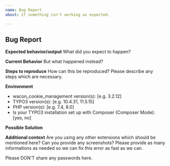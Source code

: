 ```yaml
---
name: Bug Report
about: If something isn't working as expected.

---
```


## Bug Report

**Expected behavior/output**
What did you expect to happen?

**Current Behavior**
But what happened instead?

**Steps to reproduce**
How can this be reproduced?
Please describe any steps which are necessary.

**Environment**
- wacon_cookie_management version(s): [e.g. 3.2.12]
- TYPO3 version(s): [e.g. 10.4.31, 11.5.15]
- PHP version(s): [e.g. 7.4, 8.0]
- Is your TYPO3 installation set up with Composer (Composer Mode): [yes, no]

**Possible Solution**
<!--- Only if you have suggestions on a fix for the bug -->

**Additional context**
Are you using any other extensions which should be mentioned here?
Can you provide any screenshots?
Please provide as many informations as needed so we can fix this error as fast as we can.

Please DON'T share any passwords here.